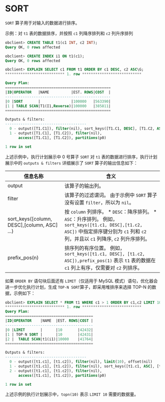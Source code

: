SORT 
=========================

`SORT` 算子用于对输入的数据进行排序。

示例：对 `t1` 表的数据排序，并按照 `c1` 列降序排列和 `c2` 列升序排列

```sql
obclient> CREATE TABLE t1(c1 INT, c2 INT);
Query OK, 0 rows affected

obclient> CREATE INDEX i1 ON t1(c1);
Query OK, 0 rows affected

obclient> EXPLAIN SELECT c1 FROM t1 ORDER BY c1 DESC, c2 ASC\G;
*************************** 1. row ***************************

Query Plan: 
================================================
|ID|OPERATOR   |NAME          |EST. ROWS|COST  |
------------------------------------------------
|0 |SORT       |              |100000   |563390|
|1 | TABLE SCAN|T1(I1,Reverse)|100000   |385811|
================================================

Outputs & filters:
-------------------------------------
  0 - output([T1.C1]), filter(nil), sort_keys([T1.C1, DESC], [T1.C2, ASC]), prefix_pos(1)
  1 - output([T1.C1], [T1.C2]), filter(nil),
      access([T1.C1], [T1.C2]), partitions(p0)

1 row in set
```



上述示例中，执行计划展示中 0 号算子 `SORT` 对 `t1` 表的数据进行排序，执行计划展示中的 `outputs & filters` 详细展示了 `SORT` 算子的输出信息如下：


|                    **信息名称**                     |                                                                                                                       **含义**                                                                                                                       |
|-------------------------------------------------|----------------------------------------------------------------------------------------------------------------------------------------------------------------------------------------------------------------------------------------------------|
| output                                          | 该算子的输出列。                                                                                                                                                                                                                                           |
| filter                                          | 该算子的过滤谓词。 由于示例中 `SORT` 算子没有设置 `filter`，所以为 `nil`。                                                                                                                                                                                  |
| sort_keys(\[column, DESC\],\[column, ASC\] ...) | 按 `column` 列排序。 * `DESC`：降序排列。   * `ASC`：升序排列。    例如，`sort_keys([t1.c1, DESC],[t1.c2, ASC])` 中指定排序键分别为 `c1` 列和 `c2` 列，并且以 `c1` 列降序, `c2` 列升序排列。 |
| prefix_pos(n)                                   | 排序列的有序位置。 例如，`sort_keys([t1.c1, DESC], [t1.c2, ASC]),prefix_pos(1)` 表示 `t1` 表的数据在 `c1` 列上有序，仅需要对 `c2` 列排序。                                                                                                                         |



如果 `ORDER BY` 语句块后面还有 `LIMIT`（仅适用于 MySQL 模式）语句，优化器会进一步优化执行计划，生成 `TOP-N SORT`算子，即采用堆排序来选择 TOP-N 的数据，示例如下：

```sql
obclient> EXPLAIN SELECT * FROM t1 WHERE c1 > 1 ORDER BY c1,c2 LIMIT 10\G;
*************************** 1. row ***************************
Query Plan: 
========================================
|ID|OPERATOR    |NAME  |EST. ROWS|COST |
----------------------------------------
|0 |LIMIT       |      |10       |42432|
|1 | TOP-N SORT |      |10       |42431|
|2 |  TABLE SCAN|t1(i1)|10000    |41764|
========================================

Outputs & filters:
-------------------------------------
  0 - output([t1.c1], [t1.c2]), filter(nil), limit(10), offset(nil)
  1 - output([t1.c1], [t1.c2]), filter(nil), sort_keys([t1.c1, ASC], [t1.c2, ASC]), topn(10), prefix_pos(1)
  2 - output([t1.c1], [t1.c2]), filter(nil),
      access([t1.c1], [t1.c2]), partitions(p0)

1 row in set
```



上述示例的执行计划展示中，`topn(10)` 表示 `LIMIT 10` 需要的数据量。

